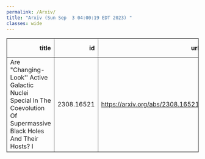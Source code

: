 ```yaml
---
permalink: /Arxiv/
title: "Arxiv (Sun Sep  3 04:00:19 EDT 2023) "
classes: wide
---
```

<table border="1" class="dataframe">
  <thead>
    <tr style="text-align: right;">
      <th>title</th>
      <th>id</th>
      <th>url</th>
      <th>authors</th>
      <th>Local Authors</th>
    </tr>
  </thead>
  <tbody>
    <tr>
      <td>Are "Changing-Look'' Active Galactic Nuclei Special In The Coevolution   Of Supermassive Black Holes And Their Hosts? I</td>
      <td>2308.16521</td>
      <td><a href="https://arxiv.org/abs/2308.16521" target="_blank">https://arxiv.org/abs/2308.16521</a></td>
      <td>J. Wang, W. K. Zheng, T. G. Brink, D. W. Xu, A. V. Filippenko, C. Gao, C. H. Xie, J. Y. Wei</td>
      <td>Ji Wang</td>
    </tr>
  </tbody>
</table>